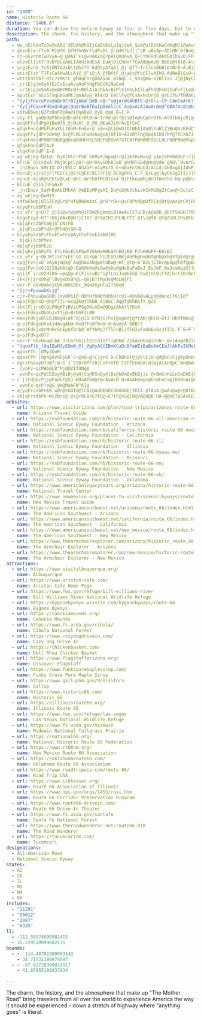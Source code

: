 ```yaml
---
id: "2489"
name: Historic Route 66
distance: "1408.6"
duration: You can drive the entire byway in four or five days, but to enjoy it, plan for several days per state.
description: The charm, the history, and the atmosphere that make up "The Mother Road" bring travelers from all over the world to experience America the way it should be experienced - down a stretch of highway where "anything goes" is literal.
path:
  - mw_vE|kdnTcDo@cARU`@IbAh@hGIjCeDtKsLp]q]deA_Szk@ulDbkKwCdKqN|i@aAvCyA`DoB`DyDlEwDrD_B~B}@dBy@~Bk@lBq@lDy@|Jg@jDaDrJu@xCs@pFm@fO{@xFoj@zqCg@rB{@fCmBrEqE`HiC|CaNbMeBrBoDlGu@lBcAlDsTzrAoAdG_Hta@gNbh@qFvUuAtHmCvVcNhaBuCnVoAzH{^llBcA`KyAza@}@tQ_@rDkt@blFaH~Yi@\g@LwAGyAnTeBjNmA~H}AzMInDcCnPuHnl@iI``Ait@veIc@pCm@nC{@vC}CzHsVxi@qJ|QaGfIgJzIwIfFgUtJsmAbe@}UpJuNjGwHlEuPtMqHlHgCzCgJzMeq@fmAabCxlEkt@zqA{aHvgMoBzCciAfsBeQ|Z}Qh]wtAjeC}fAppBmNxViFvJsCzFiP|]aVzi@{Srd@sHlQ}B`IcCzKmHpa@wF~WgHp`@gD|R_C`OGz@wAlIw`AdoFeP|`Aek@|eDm@rDi@`Fi@fGo@`NO|J?|GLbH~HrkCd@zXBxRYxQ[tKg@rJ{@hM{Dlb@a@lHIxE?fEN`IR`EjCpVtGjj@x@nFd@xBpDnLdBvDvb@tt@dB`DnCtG|@rC~AnGn@vElCjVlBxNn@vDbAvEp@~BvAzCdBrC`CdC|DnCvD|AnAXrWhDhDp@lBdAhA`AvA`Cf@jB\xBbBbQrBhOdd@`{B|AlKn@tIJ~DF`KIxESjFmD|c@wElh@w@`OMzMD`FV`Kj@nJd@`EbAfIn@dDvBbKnB~Gx@lCriAxxCzi@pwAvJbXfrAdkDjFtM|kAh~CdzBl|FxAlEhErKlCzF|F`LdHtKz^lh@|FbH~AbB`EhDtBxAzEfCpa@`Q`Cv@rE`AlGdAnE`@vVj@tGMlIsA`_@yH`LqAhI[tFD~Ef@~D~@~n@zW`[~MlDpAxDlAfGdA`NdB`Cl@bL`FpXxMvEbD`L~KnFfDnk@h[vYvNpElCbGtFvEjHnBfFj\loApAlHd@`FRrDFfEExEOzDi@tF{Jtm@oBxJmAtFsCjKwG|RgG`NoDlHsc@nr@aCxC_DfDmHtFgDfDyBrCgIhMwCpDiWnTsBrBmBbC_C~D}Trf@o\tq@mGzNwNvYm`@jy@kN`[cFbJwExJeA~BmCbIwa@pzAwG|ViAxFgB`Mo@hH_@xGStGErN`@tMv@nKbBtMrDxPdB`GzGvPpHzMrFtHhzAxwAzLdLvF~EzxNvdNvFxEdClA|PbP~xB`tBzsAfpA|EjE\l@nSdS~OrNbVxU~aAn_AxBfBbjAdgArYdXzItIjc@da@z\t[hN`Nf@NrHdHjL|KDTlCzBlBxBhCzBlG~FRDpI`IptAxfApH`IjJtMfHnKlF`HbIjCpDfBvAjAjCfCrDxEhE`GzAtBZj@`@z@TvBBl@?h@Et@CPU|AkCbOB`@wDhTmAlIeAtLy@`S[~H_@nIo@jMYzF|BkCzApCh@`Az@hAbAr@|Al@~A\nBLxLd@nUfCzJf@jM^rBGlC]hDiAfDqBpIuHxDyBfCs@vD_@hEFdC^fA\lDzArBzAtAvAnAdBlBrDf@tAzArGrEbUvH|`@jCvIxH`UjC|GhG~MvFnJfJ|MlFvGpE`FxBrBfG`FrTtM~c@pYrExBdSnH|DjBaEdLyEbL}AtCgBrBmCpBrD|IrL`UlKbTljAnwBtB~B~IxGxB`CnQzVbVd[fZr_@nLzR|CzFbClFjQ~c@hDhInWn]jTxc@fGdNfInSr@lCrAlMl@xB`AdC`|B~hE`LvTpIlOhEzIdN~VnhA|tB`DvDrDhDbDtBtNhIdBxAjCxCtBjDdaAb`CrB`DnBpB`ClArG~AfFlCbD`DdA~Bh@zC`Ih_CXfMWrF[zBu@rCoGtReA`G_@jAyA~A}@|Aa@pB_@tC}ApFc@dDsCbMeA`GSdCRlD]lCQLUB]CoAm@i@F}@fCW~B@vBb@dC?\Q^QZoAr@mAfAKXJrCsBzEw@jAuFhHYHUIc@D[NSZUfGm@xB_C`OJrBRjAhA|CHdBSp@yD`DyAtDMd@CdBg@lEN`Aj@|AlApOCp@o@x@UJu@Q]B_@T?dA^~Av@fEjBv@Rt@m@rC?~@K~@e@l@aCdAORu@rD?XJRtArBtBNPRCXqAr@c@nAeAdBQdA`@fBMdDHj@H`@`@l@zBxBDPEd@OZa@BOEu@y@_@Mi@?UFcBjBOn@Nh@RNlBn@Nh@Cd@S~@eAfDSVK?y@w@c@Me@?YFc@h@y@bCeApASDWEMMw@aCa@}@WMqALcA^y@d@ORy@dBo@~AO|DcAv@mA\KRcAnEY^YJiDy@Y?[Rc@v@]Z_B|@eAz@g@p@AfCOr@o@rAIb@H\ZBX]^u@rC_BXKf@RFVE`AYbBCt@T~@\~@\r@`@b@ZFRTp@bBd@xA^fBNxDXzBTbAp@XtAQT@b@d@h@|AnAnBx@vC~BfE^jARlAXLx@@X\?jA^rAEf@mAjD[d@]XeBr@iAz@i@fAGXB|@ELSBKq@~@aGEc@g@O[TDrA_@|@i@f@}B~@QRi@dDs@zAc@NoA_@o@?YRy@jABlAn@lAHdAYf@o@Xs@r@Op@?l@T|@b@T^BPNPr@M^_A~@M~GORu@\[n@c@vBHf@bAxBn@d@l@LhCJn@VjBxAPr@CZcC~DI`@Lx@nB|@h@lAt@fC\^`Ap@`C`Ah@d@@r@KRmAdAo@x@cAjB_B~@OTWx@MrAJp@NRxBXbCg@rCWx@Vl@`@hBVxDrBpHl@lBr@d@\~@XhBRh@KpDaC|JaErAwBhBsBl@_@~@oCbBeDn@y@~@_AlAy@hBm@t@c@h@i@fAyBjCqE\Y\StDaAj@e@v@aBTkAl@_AfBqBv@cAZc@P[bHq@fBXhHPvG`CzAx@zBdBzK|ErBvAfElDjBdAtJrD~GfG|AlBpBlB`PnIl@|@~@rCx@xArBtB|ElClApB^~Ch@fHr@xCtDbJ|FtPfApCdDpGpJlP~GnPdAjAlCfB~ArAvEfHnAzAfElD`GdCp@p@dB`DhApAlInFz@jAfAtBpKnZXf@nAdAn@D|AQ`@JRRh@|A~@fA`Af@l@EnEgDp@Gr@@^LXArAk@bBKtAc@~BFh@K\SlMiQpEgErCcBlGwClA_@hBFt@E`@Q^aARgKd@mAdAkA^G`JMlBOx@[fDwB~CcAhAq@bDeDpAaArIqDfBsAtDuGjAyAd@_@hAg@|GkAnBQh@HxAl@xFdDlBn@|AGjDaAdF`A|HD|APnAl@nNpNx@l@rExB~KjErFrCxErA\Xn@pAr@x@|AhA`ObGrAz@ly@x[nC~@xA^nHPdBRl_@lHzBRbFP`GQx@JrH`BzAJ`CAnM~@bB^bx@rUfA?`A_@d@_@zDgHp@s@n@a@fA]fAAnIr@|Bd@bBnAr@hAhA`AhFfC~M~IhBr@dLjBjBPr@^r@Rh@O|@i@h@Mz@Nl@^^j@tAz@jl@`Kbg@zHtBl@|b@hSfUrIlq@bVr@x@Rl@hAlH^p@rAdA~C|AbMpEhFjCnQjMxi@`VpEbCfDvBft@di@`Bf@rEz@fAh@`@`@~@vCf@z@d@d@~@`@lh@Ph`@zF~XzFjCpA|FxDrC~@b\K`ReDhCIrCNlBb@~MrD~CzCbArBj@zCLdA?jAYzRTbBx@dClA`C~C~DlA|@tBz@`D`@vGHnv@dBtFCzHaAfTwDhNyAtg@cHdHw@dDOdIC~`@rBrAVpJ~CbCf@fTzDbMdBbT`EpFrDnOnH~Ah@x@CxAU|C_BrFcAbGuEtAy@zAk@tMuBrBw@r@a@n@q@zAaDfA{DxBeG~@y@hAa@bC]|EG|k@nDvBDfBPrCr@nCfBvD|CpAlAx@lAf@rA\rBQzGb@jCPXfBfA|@PJK?[_BmT[uBy@kDc@{@Gc@JSp@Q~@zHlAfM`@rGp@zX
  - gkzuE|e~fTsB`M}@fK_@fM?hGNrF\dFvDt`@`@dK?bJ[j^sB`uBsAp~ADlHN`DfBnQz@tOBlDKtHO|EWlDoAtMmB|OwHbr@}Gtm@iAzLe@lHmBdc@c@rGk@~GoAdK[bA]fBo@fCw@fCw@rCc@lBm@fEaFt]i@dCaBtEuA|BsChDqApAaFlDeKtFyBvA_CtB}AjBm@r@}@jBaBzDm@zBeAlGUdF?rAlCx|AD|I]nQ[|H_BlSGh@_@rEc@dFUxC_@nEeAjM?BYtC?HGb@g@pHqElj@OzEGfJFlDn@rK|@rIr@fF~BzJ|BfHfF`Mj@`Br@fD?Xs@lAlEvGhEhFjC|Ed_@d{@pKhWfHvOdBxClAjBv@r@zChDzH~Gx@xAfX|TnBjBrBfChCfEt@~A`BtEnOvz@t@rHBfGWxE]fDw@~EqZvuAKpA@z@Px@t@x@lLdElBv@bAl@j@n@tL`QQb@Ef@\pLl@|CfAtBhElGrGlIlEtGbBjEl@tCTjDJze@BxDZlIBpQClIKfE_@vFgCnRe@nFu@bZ]bGe@dEiRxiAi@rEs@vJK~Lz@lqA
  - cc~uEvrnmTwDVyA~@_@dAI`Fs@vHaKxo@?pAl@nDDxA_@~CYhFHdCdAdGdIbSvD|FhIvF
  - alevEl{ikT^dsBYbLeAdL}AbHiAdEsA`EuAjDiChHxFfCpAd@pAz@`BbBz@tAl@|A\xA\xB~@fd@h@da@|@rc@NlFXfD~@jEx@zB~AxC|CjDtAhCr@vBn@nDXlE^vCbOdn@qUxJs_@`OxBzE~ElIbDfGdOx^
  - ycgtEznd_TrA|DNlAJxD\t@bJfG`EdDtpAfqA|_@j`@fT~TrClCxBbB|DtBrE~A|Bj@lDd@rHFfU?zP`BaLtmB]pHOfC[tEQjDWnE[hFSnDI~@MfBEXQ`@QTCHIN[j@U\]`@SNa@Z{@h@
  - utitEfah`T}FsCeAKwALiAj@_@^i@jA_@fBKtF_@ja@c@fc@IlvAIhG_AdNeB|Qi@~D{D|TqAzIvLfB
  - utttEnthbT~RtL?rMKrC_@hHqFnr@UbASnC_BlNqC`L_Vnz@mG~S}BlIsC`J}@jByCbFqDfFcJlNiAtBwAxDaeA`tD_NdR_DzEwCbG}BpFiBtF_CtJc@p@e@MgEE
  - _crtE|g|mSyAfEiCxEcaAvqAoFhHgFbG{KzNeGvH
  - _crtE|g|mSmAs@e@@YROr@?~BOlA}AjDkArBiPlS{HbLkIlLqFhGQFmG|IuFnF[Le@~@cA`A_KdOqAx@aAl@cF~Dy@EiEqCaAYeAJUd@fIzHiDfIMtA
  - aputExr`nSiSlVgGbGaMtJgmAdv@_BtAcD`EmClFy@fCsAxHcUrjB_@rEIfG?fBRbEp@tFpArFd[by@fd@|jAvDnPxApJh@bJ{AtzB{@reBq@~iAStQOtEe@dJq@lI{AjN}BfNiSleAsEpWyNtt@qIpe@kDvPcB`HgD~K}D|KeL|WkKlUif@bhAeHrPmFpKkBbDkCtDuGlHqBlBgCpB{FlD}CxAeLfEuH~B{SlHaDzAwDxB_ErDwC~CeBzBgC`EuAdCoC`H{CzLoAfK[xEOnKmAp}A[nVmIpwKkAdmBXhQh@nKx@lL``@jfDh@`Dn@pDh@nBfClJ~@~BhDlIbB`DrS`c@hCdHdAlDlAzEh@~CpAxI`@bJAlGG~BYzFu@tG}S|{Am@jF{@`Ka@`I{Cb{@u@zJ_@xCiAtGeb@`rB}ArG}AxEaAnCaEdJqB`Dm_@`h@gTzSoBsAkq@|LyDx@{CdAyEdCcp@zd@gEfCaBv@u^bMmBx@}HpFyDzDqDdFyDbHw{ArrCc`@j`A}Qbb@wBhFDvBiBnBeBlDqLvYmAlEgy@jqBi@hBy@~DcKbm@mBnOyDrSkDbOiQ~d@cHzPy@zB}@xCUrAsAtNu@lEm@lB_AjBsBfCcC~AuMfF_RlG_`@jPivD~xAkdAl`@eFxB{DpB{JpGyDdDeC~BcGzGeExFoLtRy~@p|Ayc@hu@}ErHyCtFu\nj@iEvGgFtFyeAxcAsFfGqGjIvDhGhErElD`B{FrFiFzEKZyKpFmJjDah@zToFrBgEfAkhBjVeJlAkFp@yCb@gEf@_Db@oKdAyEh@}AJ}Ht@qCXaIt@sGj@kFf@yAJiFd@kK`AaC^uAXcBb@mBh@gCz@eD~A}G`D}KhFmHhDgK|EqGzCgF`CeIvDiLjFqG|CcH`DoHjDqIbEyHjDuCxAgGlCiJnE}CpBcFbDQLwDnDiBrBiBzBkBfCcEzGoAdC_BxDwA|D_BdFkUzv@iO`f@i`@zqAmEzNkAtDO^iClJiDzK_H`UeDxKaDjKeFbQyEzOi@xBqAlG{@dG}@fIqJd|@aGzj@uInv@oAfKoLhgAwG|`@}CzN}S~|@eA~Ek@rDmAhKyFzs@oNxlBw@lIyAvUe@nISnHI~FGfHYtRY~RY|RSdP[dSW~RCvBUzHc@zG_@rDcCzR}[lkCkCzUMv@wBhPgAdJ}B|Qyq@zvFiBdMuBtK}BtJ}BzHkyA|mEMXaFtNuDnLaAjCaAtCaJjXmDjKgEvKmAlCcGrPi~A|yEgGzRae@h~AgO`g@kIpVwj@b}AyD`KkEjIst@neAyE`IcCjFcChHoAdEwBzJcm@|jEgHxe@yXhtBeFx]oCzOcBdHoNfh@qtA|_FwApEqMff@aGjXsuA`}GyEnVoAtJe@rHsPl`HE~HT|IXfFd@`FhArIrLfo@DfAj@`FBl@@lACfBK|AOjAW`AWx@]z@a@p@e@v@Y`@[\a@Zq@X[H_@D[B@`@^xH\hFVrDNhD@d@h@fLTp@\nLhAvTbB|[VbEZfH?jAJpJQrUMvp@CtIGhTGnIQzSMhEWjFqA|WUnEBbC\tELhBJnCLrC@hCIhDYrJClAG|BOzFEnBKfEm@fEYvAa@nBQbANbC`@fEdAfEbAfExAfEzGf^rAfEdAfEtCvQx@fERnAr@zAz@hB^tALr@|AfIrDhRj@tCx@rCdA`FFTr@|Cz@fEz@jE|@`EfAnFrA`GlAlF`Knd@dBnKtAfErQn}@dFvQdGf^|BvR|AnJh@nKbCvQzB~W@?bEnd@NjCzBpSz@pKl@pEdAdKp@fE`Ef^h@nKdAnKJ?v@?b@?zDjB~@zApEfErDfE`@dAlB`CvBfEl@fEf@~At@nEbH~p@NrARfBbA`Ln@pNd@~Od@|PZjHb@pFh@tEpC~QlBhLvd@`uCpHbf@tAfInGbWdBpFjCfHtG~N~NrZtQz_@bD~GpHzOfHfObH~NzH`PnG`N`ElHlH|KrJnL\d@jKtKjK`L`KnKtKbLbChCdFlE`Ar@dIjGdHbFdCdB|CrBnHzFxIhGtAlAbU|OrC|B~CzCxFfHvDjGjdB`uC`EhG`CzCnDpD|HtGvM~KzDbDjFbEpGlFjHhGlCtBpHvEvEjCpKhFxKlFlKdFrKjFnKlFvKpFtKjFzKrF~KtFrKnFvAt@tGlEb@VhBbBfCbCfCpCrElGbEpHxB|EhO~`@`HdP`Vdp@|Mx_@vIvO|AdBdFdD`WhKrCvA~A`A
  - "{y{jFdacePze@oBrBFrBZjAb@`DdB~c@~^x@jAr@tAhBfE~@rD\\~CP~CAnCmArK?lCN~Ab@nBn@pBbGtPhFtMLdAPp@`A|Cz@rC`@vAJf@h@dC`CnUTbD@JDpB?lBGnAInAKjAM~@Kz@s@nECTKfACl@B|@Cb@EpBAjH?\\?\\CnDGjE?XCp@QvCYbFw@`MIrAm@fPIvB"
  - "{y{jFdacePdDe@nBg@|@a@rBoBfEuIp@eAlCcC`As@xAcA|AoAr@e@^QBAfAc@t@Uj@Kf@ItAOfDEI{CHkc@O_C]{Be@wBiBgEiFcJyBgEkC_FsCyGaFgPeBuE}A_DeTk\\{HaPuB{CkBkBaRkOCWkBaC{BmDoAqCu@iCi@kCY{CH_BCmFI}@B{H~AomBH]b@m^BmEG_@^_b@lO@rF_@"
  - sdfwEbwp|QJPzBnF@jBe@|@qAReD_@yB_@qA_B~I_H
  - chy`Fl`gaQbd@PbGr@dD~@hErBlBrA~IrHdj@lf@|i@fe@bCpCrDfG~AlDtbAjcD|@jBjAdBrAlAlBhAvCpAv@FdTJtQEnLH|EbBdCbBdLzIx@x@xAfBx@|Ah@rAlA`FPZBxDDzzCJnr@KpACdTBxOJt@Enm@BhkC~AfFdCdEbDzBfBz@ndAOvDZzC|@rC~AjCnBfElGtS~^rE`HbCbBx@ZlB`@hDGVKzq@A|[FtlCAfc@NrHGn`@DvVM|HJr@RhArAp@`BdE|Pz@bBlBlApGJ`l@Ef\Lz]?Hv^Cdt@Bh[GpQLnYZdAKr@pjBvxArL`J~BxArO~FlF~A`Ft@xBPxRFnyAHpEIfLJzYAzeCRjo@EjcFXb@DnNGlm@@vHLfDX~FnA^Cfb@`HlGxAxC~A|AdAhDtCfBxBnAhBhCzE|BzH`ChNtTt|An@zDr@dDvHpTdNj_@vG`QpKpZlXbu@|AtDbDxD~CrAfD^fmAS|{APbaAEpWJ|kACpD`BhAt@|@hAp@rAh@jBh@rCXzpJCluBK~QZvvJ?~]GpD]`Es@fDoAdDcBxCgDdEyCtBe@X}CjAgEdCyDbFs@vAoChIeErOq@|CqCrKoQ`p@Ut@vx@v`@nDrCrBvCzBpEtAfGf@jFF~COxAKvrA]~gAHt~ACvVH`e@@paB[bOCpE?r`@BzMRjH^bHNPHfa@JlBb@rChAlEzdA~pCvCnHhEdHhFzEd`BrhA~ArAhKjHhD`Dd[l^jcAvcAxAlBbz@~bBvIrULl@|Kd[fGxLd~@`dBfGfMxBdGxBhHrCnMry@lxEb@jD~@nKXfJ?nx@Od\Erd@J~Ch@lFxAvEhBdDvBlCbMxJ`EnD`EvC~PhNlWzR~n@rg@`b@`\hy@xi@jLrH|c@xZva@zWfQzLjLpIlGrGdPrQlxBddCpJfLj[r]rH~HfHzGn|Aj{A~MfMzX|XbYvXdS|QhIxElpAxj@vFnClD~BlkAro@|@r@tTnLzuBxjAfBnAbCbCnA~A|CbFrZpm@fDzElDhErExEhj@~h@~VpUbZnYz_Aj}@t@~@`GzE|F~DxLhGlI~B|Fj@rDj@hCl@lBr@~EjCvDzCnJrGdbAzh@jDxBhMnG~AnAv@bAxBdExDdGvDbDzq@pb@jl@~]t^nSv}@pf@dO|I~DfDdKrKx`@`d@|yBfcCnHbJp@`AtR~^v`@fw@lc@tz@lh@`bAjLnUxTla@rAjBvDrErDzCnCjB|CrAha@nNnD`A|PfGzLrDbTjHdKlErH~EzK|J|DfFdAfBfLnUdHhOxB~DfC~CpJnK`OhOvB~ArGxDvE`CxN~DpLfA~[D~CLjGn@bHxAt@b@r@v@~@rA`ArBnE|QNpEMfEkAhICpErSCziADLlkCArZ?vv@Bb[CjH@fm@CzZ?dMCzdA@~ZEtiA?|AEFOdDFdwAG`i@Jn_ACbw@Knh@H`MNp@HfKChMHfb@A|EZxnBKx`BD~E?tc@Fnt@Qrh@DfREtD?b`BAZG\S^QTIj@Gj@@Zr@nCjDnMlAnFxBrGN~@HrBCpD?|HHvBp@fCz@xBVrAPnA^~D?xFXnI]tEA|FJlC_@`B`DtBfLpKvFzFzB`Bj@PpEPl@LpFCpCAzFF\M^ArJBdVGdRNxARjp@FfCLnAd@fUtKrDxAjAr@hB`BdFrH`K`PzMtR|HbMTj@Z|APhBLjHT`BPt@dI~L`OpTzFxG~E`F|NrLdCbCrEzF`M`L~ErGPf@hCnEvBnDx@fAfDjDtKtObHnJfStYvC`FxBzFpA~F|@tHRhJvB`w@f@`MbAtLt@zEbRxaA~AjFr@xAnAdBpAnAdCdBhDvA|Cf@pFj@lCL~e@m@dC@vFd@x\pEdBTtDfAtDjB|CrChIrMjGvI`FxErD~BrB~@b|@~Y`d@D~~@Mlf@gG~@I~FmBd@[d@_AtJ^hDEd^Dnb@K?fJNvTbAns@^`n@^~KNxANf@`I|TnP`f@x@xEh@fFbD|dAVjLv@hXh@lNJtBLVpJv`Db@tLn@fGbClN?ZdAhDb@`AlDzE~DrEvDxCrCrAtFfB\GbL`Bh}@`K`TlChDbAxBz@fCxAnA`ApJxJha@pc@jL|LhU`WvEvGbKxP~BfD`W|XjDfD`DfClNrIhCtBdi@lk@xE~Flh@ht@hBlDt@tBvBjIr@fFZnEJfFKrGcCh\o@vKYzPs@~l@ArFJ|Cf@bGd@tBfHnWxe@d`B`HnVzLfa@j^rnAv[jfAfFjRxB~Jx@nFb@rETxDXhK@~DO`zDLlCb@tE~@vFxArEnBnElClEbBrBxa@j`@nShRpIzIdg@ve@rHnGxFzD`JpDjJlAbKEdCS~DMld@eDpReA|S_B|ReAvK{@zJe@vGMrPLNJxDXlFlAlAd@lFlCdObJhDpA|CRNOzIHz^OvJLC`p@BtCLjAhT@tAJvAb@v@`@jClCpIzJzKtLtAlB~ArDv@~CTdBhBfb@CbCOpDeBzZ?fDt@|KpEvi@xB~[XxGbBdQrC`VDfEo@lLe@nMRfCd@zCrG~MvDnJN~@DzCOnYOle@f@lEhEfRz@bHDlDL`zAx@bDzArCf@d@xShY|C~EhClFnAlDlAlEjBbK\fENlFBdFmAdSOdHBtIN`FdBtXX`KRzl@n@fNx@tL`AfH|AbJ`FnSpo@b{BdInUfJtQxEfItHhL|HrMjGnJ|FrJfDtExFrGlDzC~B`BlChBvDnBpElB|OpEvBt@hDbB`EfCvChC~CvDbErGfCbGnArD|A~G`AxH^hHOpWY~M[nh@SlrARvNTzCx@|FxBfI~@|BbCdE|^jc@jIbJhFlF`o@tl@rBbCzBxCt@rAfD|It@xCn@rETdCT`GIbx@Uv|@KpBmAzIyGbd@UhBCzB`Afm@r@rFn@`Dfy@`yChCbKbBxHrF~XvCrK~BnGpExI|FfHrz@vv@bBvBj@lAb@dAx@bDPhiC`AtCd[tp@`AxApAjAxAdA~@d@bEx@fGLrWFlAd@rBvAhAfB^jA^tDI|u@BnTGntAFv[CjZFrwAGfiABxmAJhQBp|@Cfb@KtIOf[Cv|@dAbC^d@dJtIr@vArCrIh@n@n@b@`b@G`_@CHlG@nA?nGIvC]fqAB~DKhf@@xu@E~K?`q@Ih]HxcALh^Cze@PfTn@vKXxCbJtsAdCv]fK|}AbA|NbAfKVjA`@fA~@dBtJ|KfGrHbBlAdEdBtH~B`DlBnBfCtC`IAzXDj]C|aELpROlSJnuAKpeBTjMb@xLt@bJbArJhB|MxApHn@rEzYpvAx@xFh@`Fd@tGb@lIC`UH|f@XxEr@dCt@fBhAxArApAbHhD~F~DrD`E~AjCtBtEx@dCx@rDhAnILxBJdC?fEK|XOnw@IrgAEbNCxvBIbKe@`GOrHQnQLpSTfIlAvTNxJ?fIu@jZMzMo@rtEN`Db@vChAzBhC~CvI`GrAdA`AfA`AdCx@zD`JhbBlEd{@HzC?|jAOdC}@hF{ArEyBzDmAvAyAnAkLvHwCzByAxAiDrGcAlDs@hEQlFExoADnLxArDhOtZnBnFxF`TvG`]vDjLnA|Ere@pkBlA`FT`CNn^BvrAOxm@DfyEErc@Gf@HxFhA~INnC?`EO~Co@lGi@`IH^D`q@UdnFD`PYzBy@tQKd@`Kv@JLjFf@lhA~Gz_AtGlIx@bCd@~Ar@hTzMlv@lg@nAvATh@RjABrAP^dLBTOvC?pJD|FS|f@MtsAJdd@FdcAW`{ARbD{@|BwAdBuAlCyArCa@tq@Cl[L~NEXxAXb@|EzDxBxBh@XrGtH|@pAnBdFl@nBlDrPt@lCx@`A~Ar@hADvCg@lIwBfE{@lF_@hDGfFN`Fh@nC@|`@AtRFzGE|q@JpY?hBZfAj@z@v@rB|C|AdAhB^lDJn@XRRF~ALd@^ZlAVPVRlAIxa@Hf@E|XKVCbJBb`@@`AHR?dDDxiBAnPGLCr@EhVBna@HvHD|@DLH|^CdVgJDwOKk[?cd@J}BCIG_@AuOEAnHF\EhNI`Ee@lHIxElAjNV`KK`UEtn@D~gBNlPChg@FjXBh_@GbVo@fG_C|QmCbRuIrq@iAnL_@hKFd\FnLE~LHbUDzAh@?\NDFNzFBpBC`BB`CLrm@H`BRpAt@jCvAbBhCvBvArBj@dB^`COnyA@tDLxATvA\nAt@|AjA~A`BlApIfChBlBl@dAd@jAx@fDHzBMvkB@xJAtPAnK?lDEhD?LgCAh@pBt@`D|@zJDfB@hSAdbACxE[xFCbCLb@Che@OxTBr`@FZ?dGAt@EPGrHAp[HbYCnh@HvrCSluIB~IJLBdf@IliAGxyJBtACpIC|G?l@Ad@g@zFaBnH{@|Bm@vAiApBiBdCoBlBmCrB_GnCqc@hR_U~Js@LiOJeV?wD@kG?}ABBzLiA@mB?AhYBnF?jNBlVAjc@OrDQrAq@zCMJqCxEuJbNIXuAdBsAxBy@~AW~@g@zBIxC@v@AhACpBDdFCpLOXSjMI|KKpn@MzXAhzC@pFTpIx@xIrAzHiAj@UXYdAElAPxlFl@|nE?|QOx`@od@?smDg@cBLuBb@gDjAmChB_OfNeC`BsDlA{AVuAFmGB}oBDy]?u@dA[bAuI`m@_@pB}AdF_AbFa~@`jGuBpOmZlsB}Md_AyAzIOdBG`n@FxNRxoFOp{@D`MM|Th@hdEOxw@CnNIxZ~OC`AGlDk@xCgApAs@dHcFvAoAfDsElCaHvCaJ`DuKx@sB|BwDhAmAxAmAtJuFz]mT~EgCjGgBvF}@~]}CrGw@jCe@pSsF`RoEvBSdNi@vZ}DjCQpEk@dEu@|C}@lE_B~QoKhEuCfBpEnAhBrAnAxw@~m@vFfDhBz@vi@bUbDhBnCrBpAnAxBdC~EzH`mA~pBh@lAz@rCl@~CXhFs@dc@Oj~@Bt^Ilw@cAxoAInWEbxAh@lfBU|tGMbQHh_@Ij}@CltC?`]DfBbGnj@N`C@de@AbGu@|LcBbKkBxIYbCQpCEpf@Fpf@Xjl@Av@X`LCvBi@tKCfCU`lC?j`@IpHN`]BvhAKp_CFt}F?rAK~@c@vAe@lAgCjCOf@GrB?l@Jv@Th@n@b@bApA~@tBVfAJrACf}Ar@Nb@dDd@dCnBzEvRb\lJ|OjIzNfMvSVj@ZvAHhA?dCfA?JzR@j~@Atr@nP?b@FhAp@j@fANx@BjByAbX?lA@lArA|OLjEJrh@o@pyAIvcBD~cBKrI_@tED`DTvDBxBc@hoEMxj@JrD~B`UtAbLfAzGx@lE~@jHo@PiB?aDw@k@GgA@H`wBe@|cBtc@@XxE|BzLXlCIbgENzLJlEh@hJ^rE`BnMtAxHr@fHD`G_@rFwBtL_AtHUxCSxFA`DZtJ`DhYdA`In@`E^xA`@xCPdDDhD[pFc@fCyAxFgCxFo@vCOvBElHb@vt@^zo@Ip}@xAAlx@?jG@nDLxC|AlAxArEbHhD~DxApAbCnBpDdCzD`BtGlBfI~@~aAdGlDfAfDjBxAlA`BpB|@rAlBlEd@zAdAdHBns@?~YNpXBlg@?zs@IzkA@ltBErDXfC^vBXtCBx@O~CcAzF?vxAI``BEdeBIj_@D~d@\|IZjDvAhFdCrFpAxGxE|Xp]neA|CdIjC`GvGxMnFzHvGzItgBzuBlEfG|DbG~BdE|C`GzHhPbCfCrEbEp@Z|@VzDJXZPjAyEFgA\{CnA{DpBl@fBT^zB`Cl@|@hBnEb@dBlCzO|B`RtCrWfDpVxCfPvEtQbEtL|C`IbCnFxs@tvArCzF
  - oiqkFfv{dPg@jBe@fA_@j@cA?_@_@O_@EaAJi@rAcEfCnC
  - qfqkFnn{dPbFbFnXb[tKnM~FnGvr@`x@xx@l}@nD|DlBhA|Ab@lYaBlZ}BnQSzEFdCYxHa@pvAYpVQhAb@Z`@Rp@~B`JNXrLrf@tAfFxAzDnL|XrFfM|ChGtQ`ZtL~QfK?dYUdCIzFm@`FgAbOqEzGoC|E}AjWmGbAUTDbEqAbCmAhAs@|DkDrUkYzBaCzEgEnE_DpFsCpFyBbFyAzGkAnLy@
  - oiqkFfv{dPrGdHn@`Ax@fCmLxFaBzAo@pA}BfIU~AIzBYlh@UpqAIbQ?hf@?hCXbJI~@PbIJtOVlGLhHVrIf@lHrA`IlWh_A~@fFb@rDVvDDnA@vA?vAA|@A`A?VARGpAI`AKjAQrAQjAc@~Bm@bDaRj}@
  - slqkFnh{dPHWRYHQBg@Dc@DUHUHSLSNSFGROVKTGTCN?P@NBRFDDLLHLFNBPBN@VGp@?BuBvH
  - qfqkFnn{dP}AvF
  - slqkFnh{dP`E~D
  - ag`wEjkg~Qdt@r`BjK|UlCrFhD`GhMvX|Wpm@tr@|}AfHvMxx@`pAnIbMhBdDbF~J|F~LjtAr{ChA`CzHfNfHtK|GfJpDrDzNzLt`Anv@jGbEnHjEzExDhFhGt@^fBVj@p@N`D`AzKh@xDp[huAxE|TrGp_@zDC||@Ana@IDdi@n^BnkBZ|c@EbAlEp@lFNvCHvOApw@ShyB?~s@I|RBnf@Irr@ZhM?~EHzDx@zMn@fHr@lKhRjaCd@zHvAfPbAzGl@xCtArFnDvKbV`i@hKzQdDxGd^~v@dLhZvHzPvZbp@jIhRt@dE^x@xTre@nRrb@leAf}BrBnFhAzEh@dEh@hISndENROpbADn~@QZFzSr@tKHlIiCdbAFfDvAbYxC`i@BxBItBe@|De@hBiYtcAUlAo@fFUzICzmIBrz@Jd@Ehb@IrDA`@QPWnBi@lBgA~BaQtW_@n@
  - klcuE`d}iSdxA`PAjBCpCCpB?~@HrDXvGDhBJxD`@nMRlGBd@Hn@VdA`@hB\`BvArGn@tCXIj@KZBZFdHhCz@HZ@tBHdBFrCVnD`@pAL`@?p@Ap@G~@IfEc@n@E`@@f@FhDh@vN|BjAVh@XTRVZP^Lb@Jl@Bf@?x@A~@?T@VJlAd@hFVnAh@dAtBfDb@`A@ZbAxFbAtFJn@B^@l@BhBZEjAMt@C\@lAHZ?|AVvCl@tCRlFTpCTr@Lr@HfG~@JBbIfAjH|@h]E~e@Fl@Br@DTLhDXhHn@|C^NBfGt@`@D^FlDb@XDLCfFlAjj@dRvGfCvZtMlDlArRrE~C~@vEdB|WtIbH~@bLrC~Al@vEdDtBv@~UxEb@HbH~AtWzGrLb@lJ`ApJGnAQpD_A~BSfWf@fFc@jP{Bnc@oBbBClCJhRjAbCD|L?xNk@bAGzNaDrDq@PBnGq@`Ee@rAW`BYl@KrAWtCm@dAWHG|NuCtNsAhUaBr@?f[lCtMj@xi@z@j\\nM@zDLvHxAbEjBfL`IbDrCvClDlAjBxWhh@xDxFrBlBrDlCR^Tx@bDp@dAFzCr@`QpCzW`FhElA|Ar@|CjBd}@no@jCdBxFlC~ClAxBr@hEdAfk@rIlD^fWzAjK|@bjE|j@vrCd_@o@rCyA|C_M~ToUja@cAzCUnAc@zCMdC?jCIb@LlBz@rHHf@f@~DJt@x@nGL`ADVJhAFfAFpA?V?jAGrCM`BMbBOnAMr@q@jEa@bBK`@UrAe@hC_BvHqAvHI\k@vCGX}DnRe@dCI^k@dCoDdQ]tB{CzNB`@kDnPk@rEIhE?~_AKfDc@pEs@zDuOxo@o@fFW`GBfFhJnoBp@dI~Sv}A\fG?jAc@`b@DrDh@rGzbA`yFvBxLh@xCj@nCVhAXbAx@zBlBfEnCrFrDtHtDvHlGpMvGbN`HrN`HtNpHlO~GjNdGdMbHvNbEpInHdOnHjOtHpOlFvKP^vFfMtFvPzBzGr@pCnChPd@dDn@`JbAbV?lF{AzhAG|A}@|EKd@m@vCaAxCw@pBiBlD}A~B{AfBsFpF}H|H}I|I}I|IiJfJ{HxHgIfIwCtCoArAy@hA_A~Aq@xAi@~Ac@~AOr@YpBKt@O~ACdAA~@?jBn@|h@GhCWjCuA|GcB~FgAnDwAdG]pB{AjKq@dDi@|Bg@jBcDzKgFhQ_C`ImElOeErNkAdE}BbIqCbJwBbH_CdIoDvLyC|JgCfJqAfE{@xBWp@s@pA{FjIkIfLwDlF_AnAuAjB{BxBoA~@{EzC}J|FqEnCmKlG}JdGwG`EwIfFoJxFoHnEyJ`GoKpGsIdF_L|GqCbBmB~@[LyBn@y@Pe@H{@Bm@?o@@uFAsKIcLI}KKiLIsDAoA?}BEcJEyHGoFCeKIsDEwB?eFGsKGuIEaII}DA_ABw@J_ATaBb@uDfAgJtCyFlB_@NgDvAeCpAk@^iHfFaItFuCzBkCfB}CzBiGjE}BpBa@d@_@d@Wb@SZm@vAYr@g@zAeFtPeFfPkBpGuAfEcCnJ_FrPkFpQCHwAfEkBpDiChDMNq@r@{BtBsCrB{u@d`@mClBaC|B{AlBiTl[}~Ah`C{KpP_CjFw[tz@gC`EwG`H}CtDiAdCcEpHqRnd@g^vcAsD|KmHnOwElL}Wbs@oMl_@qFlLm@v@cAjAeBvAo@b@}At@sCtArAlD`@jAt@tCd@xBV~A~AdMTvDH`FIlC_@dE?tCeAnYmC`n@oAl\MnHqOndEiL|nCe@|DsCdGog@nq@{kA|zAwk@nv@}d@fm@]fA@rDS~@_@Vi@KoEmC
  - _jntEnpx_SMrIO`G?|EStJ_AhZaFrnCgMxrG_G~mDaEntBgCdjAcLdjGkBxgA}JdnF}@hj@yRprKe@p\{NzaIeG|oDcBvt@W`UcAld@c@d`@{JlzF_@jXi@dTOrNeArd@s@ve@c@jPy@zNsEfh@oQ`wByAx^{@~[qA|ZwBdjAe@zRGfHWnH}@~i@FbY|@xXdBpXt@`GdAdE~CxGjCzIpEjRx@vFZbFArHm@hUeBri@wAzcAcLzaF]jWo@rWeA|Vc@r[cCv}@aEtrAeBvz@]d`@y@pUmF|iCy@nVyA~{@HrHzAzKdEtOjOf`@lFrQ`AnEf@jBhArJb@zG@jQa@zi@iBpgJOhw@VdiBq@dTIvaB_@~}@N~a@_AbeCOzVmBlcBiAlmABfMSvPBhI]jMe@bLMtMLlJt@bSb@tIhAfMlDd\xAp\Xj~Le@xH]tAc@xAmH~Le@jBSbB?vBNlBj@rBf@`ArGzI\|@b@jBD`ADhFNvg@@lfAAfEIl@?pd@YdHe@fG_AnGcAhGoAdFgQnk@mGlTrAt@?^Ux@i@x@qBvBk@`AkA~CsvA~vEsk@hmBaElNmR`n@wK~^cFzOwHxXePrh@mP~i@Or@qf@|_BcHbVqKv]kJfYaPri@kZ~aAetA~qEyKh`@}pA|iEmDhKyCfGqEzHuDlHwAjDuBnG}AdGo@|C{C`Q}Nv}@y@xEsAdFcAnC_CrE}DlFeLhNyBxCiBtDi@nAwAtEoCfLaGbXaBfJmA`CiBzBsBjD}@tCk@dCSrB]tFiAb[RlEd@dDv@~CxAtDrC`E`_@jc@zBzCxEpIxLdVdEtIhBrE~AlFxArHfCpT~@fHrAfHrRvaAbArDdAfCrAtBjJ~KlOtRdGhLnAfBlCjCbBfAlHlD|BvBr@lA~A`E?RhAlCHx@hAP^\xD`FvEzGfGhMhBdCnDxD`AzAdBtEx@pENlB?dAGzFOxCm@rCmA`D[pA_@`D@|[GzGWtCeAjJGrABrAR~Bp@dDlAvCbBpCrBjCht@x|@rExEtNtLj@z@fAdCh@~CHrBIpBUbBqD`PUtD?jFtC|r@dAxJ~CbRx@`Ih@fJnBzsAd@dVb@pHXtCr@nE~C~PXlDHzDInq@_@`Fy@lEe@hBqGbNiBlEaDzIyAlFiCnMsArIU`@sAfJy@~Ee@nGO~B?tB}UdsEqJphBOfCOd@uFhdA_\plGuFpu@E`v@IdMaFzx@{B|W@zCgExm@DZkBpZ
  - kocuEjz}iS[jF[fEEFIj@E?C@EFCBCJ?F}@`BCXgDhG_C`F_EzLq@|AyEhJgIlI}J|NiBpAeF|HuApCSx@_@`IYnKB~A^lC^~@t@zAfBpBtBdAnKhDnBpA|VpT|B|ChC`EfBzFrWdnBrGtd@bDvVpGhb@lD|Vb@xDtXlpBfu@bqFh@bEVjBJ|@pBlInAfMaDd@wBp@mH|E|B~EtDfFrB`DfFrM|AtFnAdGbAbGrCzZpLhyAfk@v~G`ZrxBbCbPpLb{@dS|vA`DzVz^ljCbHlh@lMb}@pGle@`a@`uCfVdbBxClNrFbUbMfp@lJ`d@peCreLxvAzqG~AvJv@jIZvFNdLExCa@|IsYpkDep@`aIuK~kAaBhUi@bOWtTq@rjCInn@o@|gBDnEi@zk@i@dMcAzG_DfPoBtF
  - ezuuE~m|sR@\hEtv@\xE~@bI~@rFbDfMrBlGxA`D|FtKna@hj@nQfWvEhG~h@~p@b\nd@hYnd@fs@n}@dQtXnF`IvCrF|CnHb@pAzM~e@vo@p`CvBtId@fEBx@CxH_Bva@?bBHrDn@dF`@dBb@tApIxQt^ju@zIbR~@lCx@|Dd@vEB`W?rh@Onw@GnmBFlmBZtjBIr]AfpAA~gA?vSXfEn@fE`CvQfRv|AtS|bBb@rFXxGb@jlAMbnAEnM_@tH_AlLiBvHiBrGcVfw@qPrj@]p@yPbk@kJpZE`@iPhh@aAnDcg@|bBoDtKmwA`yEcYp~@sSzn@wQhm@{H`WiKr[mEhJ_CvDaFnFyZpXaEdDkGlGuExFaClDoEhIoC~F_ChIiDxPi@zF[tFGfRRzfA?nw@HrGTdDl@bFnBlJn@~FVhE@`FEvGSnDi@zDsBlKe@~CYrEKnG^jgD?vcAJxr@Chk@`@xfDT~EtGp\PfBLbCGnEwFtf@QpEFzOAdQm@`LE|BXleDNrOH`Cp@rHVzAvBjFlAlBlE`EtGjFrBzBCd@KXYRaL^w@JsBn@u@`@q@p@}A`Co@bBYtBIxAChBBxAH`@B|HHtX@zO@`W@p[A`N?x[D|E@tC?dAFxD@dK@nBClBApEBlM?dG@|F?~F?~FA~FEbG@nFCdGBvF@zF?TAvF@zF?zFBhH?zFCxE?rFAv@?dE@rFAfG@bB?zJChJGFAF?f@?^HjFNhCRrBd@|Cp@bBdArBnCpHxAbE|Mx^jBdFzAvEhE|KjEjL|M|^`BlEdGjPlH`TvBlFbB`FVf@NT`@`@dAz@fAz@dBh@hABlAAxFm@JBl@GtA?hAHjB`@~Av@p@j@JLfAtAx@xAb@fA`@`@pApFfClN|@nJpJv{Ax@xIbDjSn\fpBtAtHlA~EtAfF|BlGjDrHtNt[zSde@fFfL~D`JdFbL~FpMn\tt@zMbZdRta@hApCp@lBv@fC\xATxBp@zD`@rC^rDNfF@fFG~CY`FuAzQ_@bFqBhWuElm@oAtOuA~Q}Lz~Ai@fHKlAqBvYeB|TmCt_@aG~u@qCv_@_@lJUpL?`On@bThAzPt@pFh@bFvCnQnBvJh@`CzIfg@|Hfd@pGb_@rIzf@pNly@`FnY`H|`@bZjdBjNhz@dLhn@zLbs@~BtM~@`Et@vCvAhEjXft@zArEb@dBjAhGVfBh@jGLrDr@hXNxCRrC`@dEl@pEz@rFrUfzAxFr^`Hnc@|rB`qM~AfMh@lGx@`Lb@bNNpKCpJKxFWzH{@`P[|EkBvYmEpq@g@fIm@~IoAfRsBp\[xHSxGIzG@nGNtLRjGbMhdCzAbZdBp\vBrc@b@fJFf@dArTtAnShGt{AdK~xAt@fIxJrj@lGb^|Fj\fIbe@jJpi@tGx`@nAnLx@vPdCnd@dKfiBzEfw@n@nKbAfElAfEbAfEzHbQdI`QvLhYlUth@xErL`CbHp@jB|BnHbOtc@rH~TlCdIrEnNry@vbCnMr^|DnNbClKxAtInDhX~MngA|AlONlCD`EAlTo@ngBEtGI|W@jB?lGTzJ^dFVfCd@rDlCdQ|DzVfEbXvExYz@tEd@tBh@jBt@vBHb@zAfEnMp\j@rApT`m@vBxG|Ytv@|Vhq@bA`D~eBrvEtkC|cHfH`SxChIlB~F`GhWtCtS|UdcCNtEExGY`FyArIsC`JaIhSqJ|Wo@fDYzBKvC?`FT`CxOfoAVvB`@zFZ`MGpNKxBqA~K}AbJcArEeB`FwD`Jmh@xfAwZrm@mDrH{HpQyCfKmEzRsBhMaEnn@qFjlAwAj`@Sbj@ErD_@`HsCzV}BdQyAxOi@fLDdJK|J[d`AqB~yIwPpqIgWpwM
  - klcuE`d}iS]nFaAxM
  - _jntEnpx_Sa@hBoAbIMhAA`@eEEyMPypAI_Db@cb@bJckLvkCkMdBgZtCwn@~Gu]zC{sEff@yJpA}Cp@}InCeK~D_TtLkLzFgkGn_CqIrE}DtCch@pd@aKrGu_@zPmAb@gB~@aiB`y@wFnEeBvBw@rAiArBaMp[uDlI}EnIeAxA_G~GalEzqDaIdG}F`DyKtDsFjAqI~@aL`Bia@`EygAxLmXlCkIxAyEjA{GzB}FjC_EnCsPfMayBnaBwHpFuEjC_Cr@}Er@u`AdL_SzC{|@rKyElAwAx@_EfDmAdBo[tk@yGhLcExFmGrGor@ti@cBbBy@fAy@nAcCvEkKdT_BxEyDrNgAzCiDzHiBlDaDxEsI`LuPx[yJzSeBrCeArAeD~CiFxBmEx@u{Crd@ok@vMs]lHwS^{J_Aof@}F{Jy@aGE}GDqwCdZsDfA{HtEkcBxdAoa@rV{fAx^yb@bNw[lJg]`LwMhEuNvFoM|GiFdDqGrEwKrJsJ`JgAtAsBdEoB`GtBv@`GnAttAty@zKlHjMhHxe@pYtMtHpJbFrHbDpP~FvKpCjI`BhIlAxNdBjl@nErzAlMdNrA|G`AjLxCjExAhF~B`HjDp`@pYx_@pZbiAl{@f[nVpLrHdL`GzbAzo@xNlIxSfNpHtH~@~ArBnFbBfDlBxFbDzRp@`HdFvu@xAh^VzMBdUY~LyCti@kQtpCkHpdAcAlLs@tKe@tMCnHH~Fh@nKjLf|AZzFLhG@`FkBbnBmCzdC_@~GiAtK{R`oAgArFsAnFm]~oAiAxEuk@zvBcEvPw@dF{@nIUlDSxH?hJv@nxAM`Ho@rGiAtF}@|C{Pra@mBfFsDtLcBtIkB|N{j@`nFu@`GaCbL_CxHcBdEyBvEqDjGiWf]a|@llAqIfOkk@jeAmHlLcCfDkLzMcF`FqGtFyV|RqH~H}AxBwBhDoH`OkbAdnBmCzD}BlC_EvC{GxCaB^i}@dMyCv@eJzC}uDrrA_VzIqExBqG~DoBxAmFhF{}@deAoPzQwGzHyBtCwEpHsCfGmCtHmB`HoDzPsE|Ui@xD_@nDk@pI}@tg@]xDuBlLcBtFsLjZyElO_D|LeHdW}DlKkB~DcEzGqE~FqElEsDzCmmBhpA}KxHoJnH}CjDkAzB}@vBoB`HmB`K[xGN`Fx@nFjAjEbBlDvAjBnAnAbCpBlSjLrEdErT|X`B~B~FhFlFpDrI~Efj@xSpExBjJfG~H~H~FhIxE`IjEzKxBpHhBhHnC~IrGfVhAvCnCzDzBdCfD`CdO`HbD|BdClCzIpMpGlKvBpEjG|Ppt@bxBfAfFd@lETjDDnH_@xHy@hFoA~Eo@lBgB`EwMnUuL`V_MhXcH|KkHnHiBpAyc@xW{IxFsTnLq^fP}EjCkJhG{JrHyEtE{GlH_UhXgFlFmG`FyErC{HdDoNhEsR~EsP`Ha~Cj{A_KjDgIjByU`DaG`BmFlBwExBee@lVwD|B}CjCiEhF}DlGsBlEmBfGyBrNOlB_@tMRfIz@|SXnLNzPJ~DXlGr@rHbBjJrBrIhRzo@rBfIxAzGvIdf@xFvXrLb`@bDdMnBjJbA`FhAzHjMdeAhBnLvBtJtE`QlPre@|EhObEnPtIha@fD|LtD`KhB`EhBrDpDfGlEfGzPjTlCpDzFrJpAlCvD|I|BrGfVhx@tC~HjEtIdPvYdBrCpmBxeD~B`ErBnDhJ`PjFbJdFxIjFdJjF`JlFfJlGxKnGxKlGpKfGjKlGtKjGvKjGvKjGvKdAdBpLpSbKhQpSd^ze@jy@~L`TjKtQvBtDdCdEdJ~OhJ|OnJjPjJbPnJjPfJzOhJbPzCbGvBxFtArF`@rBv@lGT~CLfCBnA?~Fo@fYE|DYlMg@tUk@nW[zQMzH?lKRbOd@vRf@bSLvGl@xOZhGpA`SnAnPPhBh@nEf@|ClA~F^zApB~G`BnEjJpVfG`PhFbNdCxGxGpQvGrQhFlNpCdHdDtGvCpEhBdClB|B`D`DpSpSjDbD`GpFvKzKpKnKtKxKrKtKjKpKxC`DvBtCdFrIrChGhBzEjFzPtFrQpFpQrFpQrFpQrFnQhGfSrFpQpFnQrFpQxFpQzHdWzHtVzFdRrFrQrFnQpFlQrFlQrFpQzCpJlGvSzJr[nFhQvFtQtFpQpFhQrFpQpFhQrFnQvFtQpC|I`AjCtBnFvBhErFxI|BdD|JpObKlOnJvNlGxJdChD`D`FlN|SjKvOjKzOdJlNvAxB|FxJxHrPfIhQfIlQf@fAxHxPhEpJ~HhQ|DbJfIjQhEjJzBbE|AbCbB`C~DdFbDzDxAxBbDlFfAxBrC|GpFnP|FnQ~FrQ~FpQlApD~FpQzFlQtAbEhCbHbFnLzBpE|BjE`C|DhJ~MpBtC~KlOrKzNhKjNfCjDxK`OtK~NV\\b@xBpEz@zBb@`B`@lAZx@rAlB_DbEq@h@oAn@k@Li@R_GvAoCh@}@DZzA~CzRJf@x@fDTp@jA|Bl@~@fFvHd@r@vEvFbAfA\fAXl@ZtAN~@HdAD\BbCJ`C^bChC|E`I|KpA`B\h@Xz@VhADn@?n@Cz@@tAFxAHb@n@xCz@~DPn@d@bAlAzAlDrDtBvBnJvJfHtHxMdNzA`BtBrBhQbNvEtDhMvI|SvN~hAvx@`WbRfX`S~QdNvDtCx@h@xAz@v@\tAh@fA\fBb@zCj@z@XVJVTh@p@Td@Pb@N`@dAvChCtHlDzJL\fBtFdBvEtBvFPj@nCvHPl@n@jB~@nBlAlAzBjBxAnARNr@h@l@f@z@PtARhBRtARzAZXDhBZ~B`@n@Rb@Pn@ZvExBzDpAhJrCx@PbBJf@BtA?fAG|D_@tAKhBQtAAx@Fn@HdC|@^TfDdBpBbApBdA~@`@nB~@lBt@jBj@|Bp@j@RfA`@f@RtDpA`ExArDjBf@Vt@ZjCrAf@TfEdBrDjAzAd@|@Vz@XvEdBrHrChChAxHrEvErCjI`FjJrFjKlGrJzFzJ`GzChBdI|EbI~EnKjGhKjGrJ|FtGvDpDnBtFdCfAb@pEbBzHfCxCx@jK|BfIfBhK|BpK`C~JzBlH`BfIlBrK~BnK~BtK`CtK`CvK`CrFrAvDrAbLjF|KnFrJtEzKlF~JbF~KlFhErBtKfFxKlFzKlFtDhBxKlFzKdFz@`@j@ZlBvAd@h@nAbBd@jAh@hBnBdK|@bFr@tDr@rCf@nCHLXhA`@xBHl@dBlIAF@LF\XlBpAhGZEZ?j@BpB^hCZnEj@vBVnEl@nBVjAPdBRzDf@~Df@xC`@tEl@zC`@bAN`ANl@DfAP`CXfAPdALpAPhBThFn@nAPhANxDf@`El@zDt@`G~CVLtAp@~GvD~GpDpAx@fDjBd@V|@f@nAr@XLf@^h@f@zBbCf@h@jArA`BlBlB~B|CnD`AnAHZp@|@f@h@n@n@x@fA\b@v@z@fAnA`@Zr@f@vAl@`@?r@Z|D~AjAj@zD~AlJtD`E`BvEjBpJ`E~EtBp@Xr@TZJb@Hv@Lb@DhDTbGh@v@HnBNpALrJx@V@`BRpD`@vDj@bANtG|@rBV~F`AHLVFhAV|Cb@\F|BT|@NXANIvFd@jLnAbGt@~Bp@fGxBzBl@JNPHrDhAdF`BjF`BbEtAfD`A`Bl@\JbHtBNB`DhAdEpAxAh@rBn@zBp@v@X~@PhD^jDd@xCb@TDpIn@dFj@jCXzANz@Jv@LxEf@tGt@dGp@~Fx@pFp@TD~E`@|@FjAHhBVVHhA^dAd@xBnA|@h@pAl@bBf@f@D~AVpD^pDd@~D^TFdFh@fBVlFh@xBXzAPrARpCj@XDbAPb@^T\ZVFb@P~@h@f@\Hn@HpDb@`Ed@tD`@zKpAzBP|ARbEh@~JdAvEh@`Ed@fEd@bD\]rFa@jF[tFZBbE`@dEb@bE`@|Fj@fGp@fEf@
  - ag`wEjkg~QeM}X
  - sdfwEbwp|QlG{Ez@Gr@^Hf@BbBmAzC_@rB?rBH~@vFbPVd@pDfD|AjBt@xAz@zCVjBNl^?xC[fH@v{@Hd@`@`AnE~CNVD`AUrAoE`Da@~@IdA?h{BIxBa@pC@nHy@rDU~B?fd@?|gDrAnDBrQZvFDjDRv~BDhANt@hAvB|DnCb@d@Nx@Dj@u]?BfATx@pIfFr@l@d@p@j@tARbBBjAN~cEOjb@IxCOzBO~@{@`DCbBd@?XTT^H\G`FApB?zA@x@AxJSzX@bABHIfWA`@@bHAnJ@`IFzXB~Kb@`D`AjBxA~BlBr@fADBErh@AFF|BRnAd@h@j@d@x@\tAF\BfBJTA`[CrwCNvn@GJClEB`{BGpSLlGx@nEl@dCz@fCbUpg@jb@z`Abc@z`A??
  - e|yqFrudbPEaH
  - co_vFr`g~O??_@}Zi@wt@gWh@iFBm@KgAm@iB}AeAU{STuCDcA@aBB_@D[FSHQH]TQPm@v@UTKHOJg@PSLG@YBsUb@_d@Z{K\qr@dAeABsDFyEHaA@_EFcAB_BBoBDmZTC?
  - kzgvFzyd~O?^rDGjAAxD@N?jCIX?`@?X@ZHTJPLNLPTZ`@T\z@fA`@f@ZVXLTHv@FbTQzCEdEEb@AH?VCTENEh@WNKj@i@hAyAjAcAl@Y~@QhADnLhAtABrV]pDUdPQlCBt`@o@`@@\FVHRFTHf@Vz@|@^TbAZjYa@?zJNbLzIGhAXbQW^n`@?zHtMS
  - sb|qFrsdbPtm@j@`ONtFB
  - _b|qF|ocbPfdAr@FhH@tG@~G
  - k|yqFpldbPiFEuECwFCy@AyCCaFEuEIaWO{BE
  - _b|qF|ocbPMxY
  - mb|qFvjdbPEzG
  - mb|qFvjdbPaTS_F?cFGsECkFGwTYGhHxMHbGFnEDjEB`F?bFHbFF~EHzEC
  - co_vFr`g~OhJMt]SP?xEE`GG`GGr@A`FGZEXDzBKjAHPh@Rn@Rf@Rb@Xh@Vf@Vd@z@tA^f@dAtAn@r@pErEfGhGfGfGfGjGpDrDNNZXZXj@b@d@\b@Z~@h@rAl@fCz@rD^dMThCb@lCr@~BhAfFpEdCtDv@xA|@dB~@rCn@rCrBhNh@|B~@`DhAjCxAnC~DnFvCdChR|Rh]`]lI|I|FtGrd@rj@nD|DpD|C|FdEfGlDjNdHbGtDbAx@j@r@\n@Xp@Pn@Nr@p@hE^jAn@~@XXbC`Af@|@W|HCdAGbA?RARG\AHnJ~LrUxXdgD|bEnfAzmAhDhEpu@rbAbI`K`Zj^~fAbsA|Yx^`WtZzL`MlF`Kzq@~y@lAx@nBj@dRKf@JJRHd@D|KtKGHd\ZDbBrCjk@zr@r@p@~ClBxAxA`G`JnBfC`iDneEnBtBtEfExCdCrDlC`H`EpHfDDpLNnAb@|ApM|ObBlAbExBbClCpItK|DpERx@dBtDbAxAlk@zr@l@f@j@X|@JhAGvFzK~DrGzC`Er`HvoIvMfONx@pRjUv|@~fAfh@ln@~v@v`AvJjLxBpBlClBpHpDz@n@|ApBt@fBxAqAjHzJv[v`@rRhUfR`Vr\`a@iCjE}EhI|HrJAbDRlt@CbTN`j@`cAQhDXtB\|DdA~ChArEdC|ExD|CjDtMvPlHfIxfA|{@hCfDrBxElCk@r@?~@d@~wAljA|FdFfi@fb@hFfE`FrExd@f^d~@ht@bAjAPh@L|@bB^dBt@fFtDnpE~oDzJlIx`C|xBnfH`cHdKnKtDjFbCzDrB~D|H|QjDtIhBzD`O?tEOClIWz@eA`Bu@p@uB|A}F`E_An@}@p@_FdDaDhC}AbAs@h@}@fANTRt@z@lA\Z`@Xl@Zl@LnETfGHjGFtEUdC_@d`@yAzLpAvFfB|HxEhjBv}A~_@p\dThQ`BfBf@|@pDzG|BrF~@~DzBhM\bBFPXdAl@jBXx@n@~Ap@tAdAjBx@nArBjCfFjErBfAfCfAbFpA|@TbBv@tCj@dBt@fDjEx@l@~@PnAQhA_ApIoJfWpWzNhP`GdFhf@x`@bUvPhFjC|FdCfJzBl@D`@HjGn@p@HfG?hG?xE?rAEnBAhGA~C?`@Krk@[b@LnADlHIbMb@zB`@`IjD|A~@lEzEbDlEhEtHP?jAjBfFnJbNzULf@LXrQj[bAvAhDrF^z@fAtC\~@n@SZMXOhBm@v@K^Ev@Bd@FfJbCpB^fKdCpKhCtJ`BtFhAdL~BbFx@t@XtHtFtKrJdNbL|EpDbAfA~@^lXQfVXhOBpxAlA
  - cpg{Fvn|xO`eAyAjm@k@`Ad@hAxAb@pAtObw@~Hl_@t@~B`BzCjClDr@pAp@lBf@pBX`DDfBb@xe@x@`Ez@jBbyAfqBls@x`AjuAllBbAlAxGlGlDrDdL`OhRzWrEdKv@pA~cChgDl|AjtB
  - cpg{Fvn|xO]Q{IQaHA}gD~DuO@sKm@sGw@yDo@gHeBaFaBeJ_EsJmF_NaJcmAqz@}f@}]sGeFeIiIyGsH{HwJwD}FusAozBgFaHyBiCyDyDwEgE}EkDqDyBqIyDsKgD{IuAaKw@iSDmbDxCkcC~CuwB`CwX`@aBH[J
  - qji|F`irxOZHlKG~u@q@puE{FjiCuBz^i@fLDzJn@bEh@`Dv@|GlB|CfA|G~ClDrBnLfJbHxHfF`H|DnGzaAj`BbFxItKvPfGxH`MtMbDzCjJxHbd@b[jUnPbl@da@jPvLxP`LvHvDlGtB|HjBvF~@xRfB|ADv|A_CjyAmBzSE
  - ikk|F|jrxOh@FlBv@xDxBh@L~@B|B]tMyDv@MbLWjPI
  - uer~F`ebvOmAojCOkv@OiOEc_@QwXGyHCaI?SBe@
  - "}jr~FpvwuOXvj@"
  - cjr~FhbyuOaGHB|JHvHFbI@`HDhH?hH@fH@bH?r@J~H@vB@vALpd@dAnqCfGjI@?
  - wpo|FdprxO~@k@f[[C~Gxg@k@tTKbB_A|BoC`Aq@f@KhBSfY_@ZE
  - ikk|F|jrxO[QcPHqKTyBVsUPGgDKcASm@QGgiAhA?lFKxA
  - q~p}FdkgxObOb]xTfj@~BrGhFzLBB
  - emo}FdkjxOlEbJbb@dcAt^d}@JD`GfN|G|Pv{@xpBdj@frAb|@btB~DtJ`HhRfWnx@lFnNblAhhCfCnEbE`GhClDxApCrCbMx@rBzGvNvVxg@za@hz@tDdH~CzGr}@fiBxlBiC~FQPKpkEuGjZ]xiAeBlSOzAHtFIvFK|@AtFKpBCR?vFIbEGxFGnBCb@ANKvnAiBvm@q@nJ?pOdD`PtDjC^hBKnBu@hAy@zD{DdAi@lD{@v}AwBnREri@a@|Y_@~KYro@aC|s@oAt^mApeC}Clo@eAnWqBxXm@b{@s@`{AkBzZ?vm@St_@k@dIYbXg@r{@e@fJQz_Am@tZ[x{AcC|GR`Gp@vGxAbFbBf@F^Hj@Fj@@h@Cj@Kt@WfB}@ZS`@OnJqEtBy@x@On@EV?tBARK`NYvi@y@rwAiCvFHnFx@~Cx@jDxAfEjCdCrB`DlDjVh\hFnHl}@pmAz]lf@dl@vw@fj@bv@pnCrsDfCI
  - q~p}FdkgxOVxAjd@vgAh@~Bx@fFn@fBr@~@~@v@zA`ABB??
  - emo}FdkjxOrMnHrGhEpGfDnb@`WfYbPp]fTlCnBlJfFdIvFxDbEvGzJfIlL`F`G~F`G`GrEvCxB~AxAnC~CjEfGd@X|QxYfIdMpGbJ|FlG`IxGbBz@zDfAtEVfZETL|N?ndAMxJERKpl@MrFg@`JwAfZ{G~RwG|NmFrEoAvBY~DGnKb@vFRj@BDBpENb@@|E@p@Ah@AzDQNEpAKf[yAtGQh@BHJ|Gn@~Bf@jT`HJCbC|@fLjF~m@x[xCxAxDrAfEpAdaAbStM`CrFl@pBNbXn@hf@{AnU_Fhl@mJnUUtDlA|@oGfCeK
  - q~p}FdkgxO??
  - uer~F`ebvOxw@lbA`JrLbFbG|ClEzId]nTl|@Dh@`ZjkAxRbx@|DnN~_@v|An@dBZl@`DdCd@l@x@zBNpAX`LRnCl@rC|AdG`FnSvB`I`HpX~AfHvKjc@`F|QdUp_AjTn{@xSd{@fMng@vDdNjJz_@hAjGZxCfD~s@hAdItN|RrAjBpD_BjA_@d@EtmAuApNr_@rAlCpf@zr@PV`FrHfBnCR^L\H\@N?RDtE^ld@l@ny@jg@y@fDGdBCjAfDvHhTrLt]dAlDfq@tnBxK~]hDrOVn@d@lA~E~JBl@dJzQdBfEtGnPvFfPxIpUlCzHzb@xsAhJxWhE`LpHtNbBlCrE~GzMtQfDvF~BpEfBbEfDxJjNxe@vm@pgCjAbE`EfQrRzw@pGrVdAjDrFbOnNn]dPt_@|F~NzDvI`LnX`HzOjMd[vDtIxErLfIdR
  - "}qoxF|b_|OqIEwNJyEQm@_@]_@g@yAG{EBmKCaDcB?wWEiBaBoAmCEmJ}AkFeIkMeB_CkAuAkBkB}@y@y@s@}@m@}@e@m@U}Ac@nEe@lFBnFB~CCbB?l@HbQMtC?jBA~@L?rB?jEFlEDrFAvEdDDdWO|CB~IQbDCrIB@dFErEBdFBtF@pF@fIjBAfZE?`LJ`LMbDgUcM}CsAsCm@uME"
  - qqoxFfh`|OMyZ@oH
  - qqoxFfh`|Opn@AzHDjGR`G~@nD~@lC|@rG`D~CbBhBf@j@VlE|B~@d@bG|Cj@XpDnBvAv@bGbD`@P~FvCfGhDz@d@dGbDjFpC`G`DdFnCdG`DdGbDtBhAdGbD`G`DdExBfGbDfGdDbG`DdG`DbG`DdG`DdGdDnE`CpAl@~DvBbGfD|@h@~F|CzAt@fGfDbGbDbGbDbG`D`GbDdG`DbG`D`G~CbGbDdGdDpDnB`CnA^RtAt@bG~CdG`DfGdDdGbDdGbDdCrAdGbDdGbDfGdDfGbDfGbD|@f@`G|CdG`DdG`DdG`DhGbDbDbBdGhDxBnAz@d@bG~CdG~CbDbB`GbDhAl@dGbDbGbDdG`DdFnC|Ar@fGbDdGbDdGbDfGbDdGbDdG`DzEfCfAj@bG`D`G~C~F|CbGbD|F|CzAl@TZtA|@bGdDhGhDdGfDbGfDdGdDlAr@nDpBpGvE~CtCjNtQfG`K|EzJv@g@hAI~CJvM?hOYrAFRhe@PBZDzDt@lCVjBLzABhA@jA?lECbGDpC@d@AhEAnADxEXrBTbBVjCd@zA^vFfCtDnBzCdBb^|RfFpB`@Z|FzChGbDfGbD`Bz@`D|AfGrCNHtF~C`@T`At@JHfUzL`gHxuDpL|F~g@nXpBvA|EhElEfFxB`DxBvDlBlE|CvIbDjHdBzCvElGxAdBlE`ErB|A|EnC`E~AfMzDfFxBjG~DfDtC~E~FbCfDvXld@lQfYfeAjdBda@bp@|R~ZpY|e@xlAlnBno@xdAfHtLvl@deAxNvWbDhIxBrHbAlEbCfOzCjMfClGhBfDvErHlE`FlCbCbChBxFbDvDfC|AnAbGfGrErGn`AbdBxb@hu@lf@n{@xE|Ijr@`nAhArCl@xCNfDJ`o@lBPhC`AfYG|AXlAdAdCtE^lAb@pCJdBBbHDjVErB_@|BZb]nDEvDChAAfBExA?zA?l@tlA
  - ogrzFnavyOfo@f|@~G`J`EtDrDfFzB|CvFrHfB`CtFfEnAbA|@|@jAtAnBpC`@n@bAtA`BdClC~EhBfDlApBvCdEzDfFtFdIxEfH~DdGvAtBvFzH~B`D`DdEvFzHtC~Dj@f@f@\h@Tz@Tp@DhC?vDGpAA@dEDvG@hCATBHBx@?P`@`@VH`A?\l@dClDvFtHNPDnC|AChECxDCfCEd@CtDExDGAr@HfMZle@Er@O|@s@fBi@p@h@nAxAdBrKlElIfF~D`DhDpDpwJvwMzD~FxFnKRSXCZBXPvw@zfACdA|BfBpKlNj]jd@hBlCNn@RBG|MRfQ?vF^z[BfOXvE^dBbArAnAx@lFAbF@|ESjXa@pPQlGxAzLvPLdCfItHlUhZdxBfwCvKhOhZj`@vbAf_ArWlU`{A`uA`UdVp@Yb@Fzt@`q@fJfJh@xAF?BnLrMfMrEzDnAp@h@PdLTlAVxAr@pOhNl@r@Np@JlAjF~CfHzF`KnJvzAftApyChoCxFhFxFfFzFhFxFhFxFfF|FnF`GlFzFjF`GpF|FjFxFfFfGrFdGpFrCfCbGnFbGrFbGpF`GpFdGrFdGrFfGtFdGrFzFjFdGrFdGpFdGtF|FjFbGpFfGtFdGrFhGtFfGtFbGpFdGrFfGtFfGrFfGtFdGtFtFdFfBfBdAjAnB`C`BtBzAxBbBhCfAfBbCtEfAzBdGpM~FfMxEdKtAbDT|@BFVx@`@jA`CrFvA`DhCxFjJrNfDfDv@v@xJbHfCxAbKxDfIpAlG\
  - _|vnFz~qcPBb@LR^Pj@DZITUNq@
  - _wvnFx~qcPdCEEoy@BiBj@yH|Cq@RSnDy@lBs@bDmBxBkBj]s`@rBmCnHiLnCwDhE{DbNgJ~BeCrCoElC{Ftc@ogAvCqJ~DgO|C{MtF}QnGcYrAgFhSur@dAgDxA_DlAsBxBmC|CkClDoBhDmAlAW|BSnt@K`o@[@vARh@`B`BdEzFvA|@jAR~JXtOpAzAExAe@`ByA|E{I~AeGlCBlD}@j@ErLJxGR`Hm@|@AxAT~Ar@hBATX?d@rNDnx@]~_@?loCaAndAk@hSDdcAe@|i@Md@f@h@jBrSx_@bDrG|_@ea@fBg@jIENnOp@LzB?vbCy@A}VFaAb@}@b@Qr@Cjb@OH|@bCm@hGUvy@a@ry@MrCWrCm@lAk@|HyEjC_ApB_@rCOfQIpGOtf@qD`KLp\hCbBC|BSvCs@tCmAx@k@hCkC`GoIfBsBpBaB|BmAnC{@np@cLvBm@nCeAzDuBrKgIhAcAfBsBxA{BlFgKfKuS|AoBnBqAfBg@xBQhx@S~C?jFTDdCjJADfKGnD?rLd@JdBC\Dt@l@h@DlUAjHKvNDNZB^JhTT~@h@v@v@`@t@DrP@vMo@bc@c@bWPjo@L
  - c`|lFdgbcPj|@PndEf@XJ~KDnAfDd@r@rAvArB`BrAaAhBk@x@GnBFnCx@jDdBnAz@bYhWjm@rn@rBjBhGxFPNfBxAdHzEpDzChTtRpf@~d@zVnXvx@j~@jDrDvDdD`A`Cn@x@`[d_@x@rA|ClG`A~A|MhR~AdBxAhApAx@bI|DxA`ArBrBds@vy@|z@jaAdC`EjPb[rD~FtBpCjBrBlGdHnGfHlGdHjG`HdFxFz@dAjB`C~@pAdA~AjG|IhPnUfCbEv]fq@lA`EhApGbDxSbAdJd@hCNp@bBlE|CtGvFfQt@`DZdCLrB?zHN`E|Ej`@hBhWxBnNFZJZN\NXPVRTLJd@\|@d@v@\lF~BbDvAvChAbNbGp]rKlDlAJBB@ZF\BhBBp@?~DGBFDNNtBDPLbB`ApJfDj_@hAlKDfAKfEMtMFjBFvB@R@PPdEDj@~ABr@?jGCtA?RBPDRJFDJDb@|@lH~T|@bBrB`CtCxC|ArCnAxCnKpT`B`CvAv@pIlCtJrEvG~AvQpDv@LXDnANhBRpF^jJPzMY`OaA~BOr@Ar@?r@Dp@Dv@Rj@Jh@Nl@Tf@T^TPNXR\Vn@j@j@p@d@l@^n@PZDHt@~ATf@h@xB`DzMxCvKBH|GvYbBrEnBtClC|ClAfAdBfAtIdDdC`Bp@l@z@jAdL`Rz@fBvHvU`DtKnB~EhBxDn@`Ax@r@~@j@x@^jDd@^RXX^rAn@dCd@dAlEnEl@lBJdB_@nz@_@xgBQrCm@zCwCzG{@jCm@zDE|AHrDTfB^fB|ChJ\nBNnDoDrzDe@zjAHxAVx@Rp@f@n@|BbC
  - _wvnFx~qcP?e@S_@e@MaAFW^Kl@
  - e|yqFrudbPnEB`w@r@hGDfG@fCAz@AdGEbECdGGhDE|IKlA_@fAoA|@wAn@a@r@OtBQ`AGVCl@Cf@A`CAfGGpDEhBMdDa@lB_@tA]|Aa@xF_Bn@SjDaAfBk@dGkBTGvCu@tBo@xCq@xCg@xAUhD[rCK|AEfG?zA@~@Ar@AfD?hBDxCUnG?j@?fFHnAIzA?jG@fGBjG@p@@lGGjGGjGGdGIhGGjGG^?H?bGEjGCjGEhGCjGEhGClGEnDCzDJvCe@zd@EjG?|CAhGIt@ARApF?jGAH?~FOVAdDQnFq@dGo@hGo@jGq@jGo@rAOzCQpDDxEt@lEjAjGxAnAZ@?RTVJlB^z@b@^Zj@r@dAxAj@x@b@XVJZF^BdBUZKVK{CoN[qAq@}Bg@iAa@q@i@u@UYUWuBgC}@kACCe@w@]q@q@cBa@qAQq@[qBMg@CYGMG}AC_BHqBjAyJ^kCVyDFkA?sA?cABgCCqBI_CSyDk@mGy@aDXuAV[VUx@G~o@WdcAg@Lt\|~@a@t`@?bf@[lh@Ixv@_@j_@KfAJdB|A~@zBd@jx@X|DlAbEh@nAnBbClAbAjCbAlBTrVENL`ALnCdAxB`BbAvA~@dBhIpZVl@r@`EPrFlB@jBOp@Yz@q@`@k@n@yAx@aDr@kBjA{Bl@w@t@o@hBiAvAa@xBSrhAg@pH@hBPnA^xA~@zArAnJbPbAtAhAx@~BjA~@RlCN|CCEwSkHLy@Ko@m@_@kAAiAJs@^u@^a@bCsAfD@`pAm@l]KzFXz@D|B|@lAdAjC`EfAx@lBj@b@@`@j@?zLVEVKlBc@r@[h@a@f@k@Xe@Tg@b@eBn@cCZ_AVi@Vi@Zi@t@aAXYz@q@|@a@bAe@hB_@fDExdK{DztHoExAHhBXpDzAzAnAtG~Gd@\b@Xf@Vf@RZLl@Lj@HVBT@bAAf@EjAQtAYd@ORGf@e@ZaAC_HNmB`@s@j@e@bAEplDoBd`FoAlxAg@rk@AvC`@xB~@nGfGbCrAv@RxARbGDvBKpCs@dCcBrC}CrAgArCmAhBWxzBQ|APjC~@rA~@~@`ArA|Bn@`BxAtHXdA|@xAn@d@t@^vARbJLx@MbAg@h@e@n@y@n@qBt@mFb@gB|@{Br@kA~AgBhAw@~By@vASf~CgBlq@WxALbBd@zAv@pAfAdArAv@xAj@dBbBrHt@~ApAfAtA`@x@H|GFdAKlAe@h@a@h@}@h@mAdAiGd@eBb@kAlAyBz@aArAaArB}@|A[tqBiAjmBc@xANrAh@bBzAtBfCbAf@fAV~BDVcYzBRbBj@v}Azv@hElChPpMvErC`FjBpNvCnE`BnbAlf@t_@`R`PtGvBr@X\pIrCzKlCpCb@bLtAtLz@zJ^jcBfAhSV~^F`\^lHd@zHz@`J~AhKpCtKzDjGrCfG`DlFjDtlEbaDrx@ll@dCzBpArAdC~C|A~BZ_@|Be@x@JxTbQdo@`e@vEdElC~CdAxBh@nB^vCDtAa@bdADxBXxAb@dAz@bAr@b@x@RnUDbE?rb@?bCPdCf@`DrA|GnE~LdJzz@zj@jc@jX^b@NZZrBdFAfMYdOEpGSjQILP^dBbDhElFrMbAdBfXjXdd@rg@bA`@rCAx@JjAn@l@pAvBxIx@hBnUzWpAdAxD`BvLErBXx@d@h@j@b@r@`@zALrC?~EDj@VtAZdAp@lAh@l@j`@nWjB~@~Ad@rARvKFjKh@dG`@rJPpYQbe@K~Ab@bAx@~@lBRdBDlA?pWOjc@D`B^rCn@dCfAhBn@z@hAz@dQhLb@v@TfA?dB?@
  - sb|qFrsdbPK~WzZNrc@`@\@rDLBrG?tE@~E?tF@vG@|D@vA@d@B`HA~@@nE?pGAvEEz@@rC?vARFZFb@Nj@JB@X@j@InBA|BEnDAh^Szl@S~AEpC?lB?rCCvFA\@`@?lAANLfGET?b@ZZ\@b@D|AbBbOLRXlDz@dHBd@DrRAzGDdI@bHAvH@hBI\@tH@fBCjBh\UnEBfGAl@?l@?tAEfG?lGAjGChGAjGAtA?hDBRAfGErDA|CDpAJpCVpC`@`ANtDt@lBd@fD`A~B`AhCfArBdAhDzB\VdErB`Bn@xAZ|@Np@Ht@DfF?dGEB?|AAhBB|A@f@BtANL@bAN|ARlAB`GCbGAfGCjGChGAfGC|DA?~R?zJHpRJlR@vAF|GDvAF~@fVFtYZhCGfM@|q@Sxr@EjUKdAB\E~@Ixa@MpUUvFCfG@l@?@dGCjGf[QbBl@fGjCd@PDEFEHAHDNHb@TVN^XzEfCd~CfxAvDfDj@x@rBxDnAbDbDfNfCjFbAtAtBvBrClB|Bt@zBd@jBPvl@SxDXfEl@bEjAvGlDxOhNhDfD~I`IzAdBKjDNzGNzg@bAdE~@tBrAbBpAhAjCpArBD|GQlHg@|Ce@|EeA|EYrNAdAc@n@oAlJtAt[d@bAVhE`BrBfBx@`AlA|Bl@xA~FnWhA|DZv@|@nAxAxAfCpAlAVn@FjgAYhgBS|Gl@rBXnBf@tH|CrLvIzC~ArG|BfFt@bEVnK@bVK`WBtBFlFpAx@mAd@YrPEfKKfBD~@p@Zt@H|X|BDpdEyB`^tEvMpBgDde@AhDH|BzMInt@UjDCjB_@vFzKhBdCxBzB|C|B|DfBnDv@tBRx~Ak@dvB_@BhUhy@EhC^t@PlAFptAk@hxAKb@j@^dAI`r@Hl@Rf@^\~@Lbf@Ax@z@X|@@ZHzr@Hj@TTfBPzAVtFhDTxAqG`TyFvQ_@d@s@XdAdF^hDl@dIHxD?r_BJnwA`k@Gd@TLp@FdoALtAb@rAl{@MjKSfJChABfA^\nAB`w@tdB_@tbAGlDHhCVtHfBrEb@fs@QdF`@hD~@LY\e@b@[h@K`m@ElEJ~@`@V|AFlDbAho@pBFpb@HxgAKtqAFzBNrC`@nCx@dCjAhD`CzGlHp`@F~UK
websites:
  - url: https://www.visitarizona.com/plan/road-trips/arizonas-route-66/
    name: Arizona Travel Guide
  - url: https://nsbfoundation.com/nb/historic-route-66-all-american-road-az/
    name: National Scenic Byway Foundation - Arizona
  - url: https://nsbfoundation.com/nb/california-historic-route-66-needles-to-barstow-national-scenic-byway/
    name: National Scenic Byway Foundation - California
  - url: https://nsbfoundation.com/nb/historic-route-66-il/
    name: National Scenic Byway Foundation - Illinois
  - url: https://nsbfoundation.com/nb/historic-route-66-byway-mo/
    name: National Scenic Byway Foundation - Missouri
  - url: https://nsbfoundation.com/nb/historic-route-66-nm/
    name: National Scenic Byway Foundation - New Mexico
  - url: https://nsbfoundation.com/nb/historic-route-66-ok/
    name: National Scenic Byway Foundation - Oklahoma
  - url: https://www.americanlegacytours.org/arizona/historic-route-66-road-trip/historic-route-66-arizona-rambling-the-mother-road/
    name: National Travel Center
  - url: https://www.newmexico.org/places-to-visit/scenic-byways/route-66-national/
    name: New Mexico Travel Guide
  - url: https://www.americansouthwest.net/arizona/route_66/index.html
    name: The American Southwest - Arizona
  - url: https://www.americansouthwest.net/california/route_66/index.html
    name: The American Southwest - California
  - url: https://www.americansouthwest.net/new_mexico/route_66/index.html
    name: The American Southwest - New Mexico
  - url: https://www.thearmchairexplorer.com/arizona/historic_route_66.php
    name: The Armchair Explorer - Arizona
  - url: https://www.thearmchairexplorer.com/new-mexico/historic-route-66.php
    name: The Armchair Explorer - New Mexico
attractions:
  - url: https://www.visitalbuquerque.org/
    name: Albuquerque
  - url: https://www.ariston-cafe.com/
    name: Ariston Cafe Home Page
  - url: https://www.fws.gov/refuge/bill-williams-river
    name: Bill Williams River National Wildlife Refuge
  - url: https://bygonebyways.wixsite.com/bygonebyways/route-66
    name: Bygone Byways
  - url: https://cahokiamounds.org/
    name: Cahokia Mounds
  - url: https://www.fs.usda.gov/cibola/
    name: Cibola National Forest
  - url: https://www.cozydogdrivein.com/
    name: Cozy Dog Drive In
  - url: https://chickenbasket.com/
    name: Dell Rhea Chicken Basket
  - url: https://www.flagstaffarizona.org/
    name: Discover Flagstaff
  - url: https://www.funkspuremaplesirup.com/
    name: Funks Grove Pure Maple Sirup
  - url: https://www.gallupnm.gov/9/Visitors
    name: Gallup
  - url: https://www.historic66.com/
    name: Historic 66
  - url: https://illinoisroute66.org/
    name: Illinois Route 66
  - url: https://www.fws.gov/refuge/las-vegas
    name: Las Vegas National Wildlife Refuge
  - url: https://www.fs.usda.gov/midewin
    name: Midewin National Tallgrass Prairie
  - url: https://national66.org/
    name: National Historic Route 66 Federation
  - url: https://www.rt66nm.org/
    name: New Mexico Route 66 Association
  - url: https://oklahomaroute66.com/
    name: Oklahoma Route 66 Association
  - url: https://www.roadtripusa.com/route-66/
    name: Road Trip USA
  - url: https://www.il66assoc.org/
    name: Route 66 Association of Illinois
  - url: https://www.nps.gov/orgs/1453/rosi.htm
    name: Route 66 Corridor Preservation Program
  - url: https://www.route66-drivein.com/
    name: Route 66 Drive-In Theater
  - url: https://www.fs.usda.gov/santafe
    name: Santa Fe National Forest
  - url: https://www.theroadwanderer.net/route66.htm
    name: The Road Wanderer
  - url: https://tucumcarinm.com/
    name: Tucumcari
designations:
  - All-American Road
  - National Scenic Byway
states:
  - AZ
  - CA
  - IL
  - MO
  - NM
  - OK
includes:
  - "11291"
  - "58612"
  - "2087"
  - "6335"
ll:
  - -112.58574699982415
  - 35.229518999602135
bounds:
  - - -114.48782300003143
    - 34.71731199974897
  - - -87.61720300031817
    - 41.87955100037834

---
```


The charm, the history, and the atmosphere that make up "The Mother Road" bring travelers from all over the world to experience America the way it should be experienced - down a stretch of highway where "anything goes" is literal.
